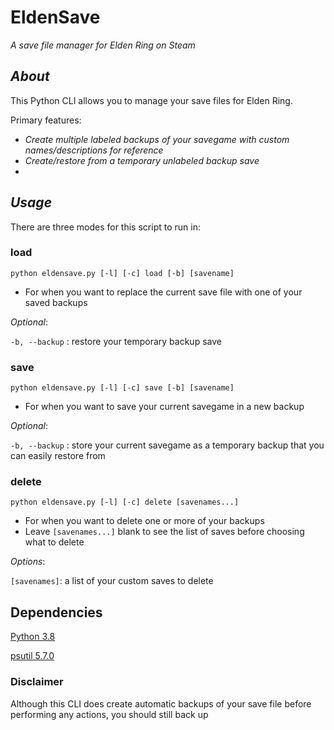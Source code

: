 # EldenSave
_A save file manager for Elden Ring on Steam_

## _About_
This Python CLI allows you to manage your save files for Elden Ring.

Primary features:
- _Create multiple labeled backups of your savegame with custom names/descriptions for reference_
- _Create/restore from a temporary unlabeled backup save_
- 

## _Usage_

There are three modes for this script to run in:

### load
`python eldensave.py [-l] [-c] load [-b] [savename]`

- For when you want to replace the current save file with one of your saved backups


_Optional_:

`-b, --backup`  : restore your temporary backup save


### save
`python eldensave.py [-l] [-c] save [-b] [savename]`

- For when you want to save your current savegame in a new backup

_Optional_:

`-b, --backup`  : store your current savegame as a temporary backup that you can easily restore from

### delete
`python eldensave.py [-l] [-c] delete [savenames...]`

- For when you want to delete one or more of your backups
- Leave `[savenames...]` blank to see the list of saves before choosing what to delete

_Options_:

`[savenames]`: a list of your custom saves to delete 

## Dependencies

[Python 3.8](https://www.python.org/downloads/release/python-380/)

[psutil 5.7.0](https://pypi.org/project/psutil/)


### Disclaimer
Although this CLI does create automatic backups of your save file before performing any actions, you should still
back up 